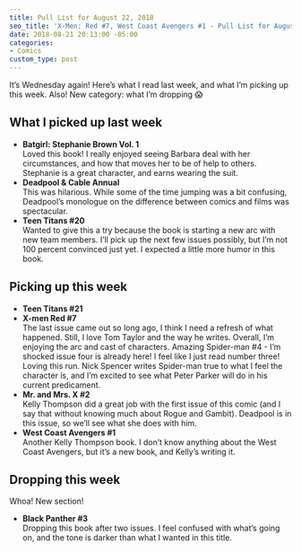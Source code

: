 ```yaml
---
title: Pull List for August 22, 2018
seo_title: 'X-Men: Red #7, West Coast Avengers #1 - Pull List for August 22, 2018'
date: 2018-08-21 20:13:00 -05:00
categories:
- Comics
custom_type: post
---
```


It’s Wednesday again! Here’s what I read last week, and what I’m picking up this week. Also! New category: what I’m dropping 😱

## What I picked up last week

- **Batgirl: Stephanie Brown Vol. 1**  
Loved this book! I really enjoyed seeing Barbara deal with her circumstances, and how that moves her to be of help to others. Stephanie is a great character, and earns wearing the suit.
- **Deadpool & Cable Annual**  
This was hilarious. While some of the time jumping was a bit confusing, Deadpool’s monologue on the difference between comics and films was spectacular.
- **Teen Titans #20**  
Wanted to give this a try because the book is starting a new arc with new team members. I’ll pick up the next few issues possibly, but I’m not 100 percent convinced just yet. I expected a little more humor in this book.

## Picking up this week

- **Teen Titans #21**
- **X-men Red #7**  
The last issue came out so long ago, I think I need a refresh of what happened. Still, I love Tom Taylor and the way he writes. Overall, I’m enjoying the arc and cast of characters.
Amazing Spider-man #4 - I’m shocked issue four is already here! I feel like I just read number three! Loving this run. Nick Spencer writes Spider-man true to what I feel the character is, and I’m excited to see what Peter Parker will do in his current predicament.
- **Mr. and Mrs. X #2**  
Kelly Thompson did a great job with the first issue of this comic (and I say that without knowing much about Rogue and Gambit). Deadpool is in this issue, so we’ll see what she does with him.
- **West Coast Avengers #1**  
Another Kelly Thompson book. I don’t know anything about the West Coast Avengers, but it’s a new book, and Kelly’s writing it.

## Dropping this week

Whoa! New section!

- **Black Panther #3**  
Dropping this book after two issues. I feel confused with what’s going on, and the tone is darker than what I wanted in this title.

